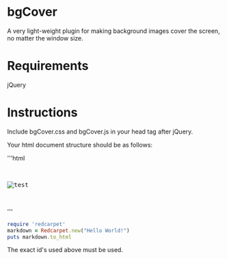 bgCover
=======

A very light-weight plugin for making background images cover the screen, no matter the window size.


Requirements
=======

jQuery


Instructions
=======
Include bgCover.css and bgCover.js in your head tag after jQuery.

Your html document structure should be as follows:

'''html
<pre>
<div id="#bgCover-outer">
<div id="#bgCover-inner">
<img src="test.png" alt="test" />
</div>
</div>
</pre>
'''

```ruby
require 'redcarpet'
markdown = Redcarpet.new("Hello World!")
puts markdown.to_html
```

The exact id's used above must be used.
